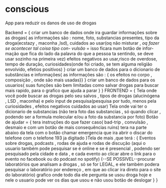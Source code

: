 # conscious
App para reduzir os danos de uso de drogas

Backend = {
criar um banco de dados onde ira guardar
informações sobre as drogas{
as informações são : nome,
foto,
substancias presentes,
tipo da droga(ecstazy , maconha ,lsd),
cuidados ao usar(oq não misturar ,
*oq fazer se acontecer tal coisa tipo con-
vulsão* = isso ficara num botão de infor-
mação que fica do lado da palavra do que
a pessoa ta sentindo,
se deve usar sozinho na primeira
vez)
efeitos negativos ao usar,risco de overdose,
tempo de duração,
curiosidades(onde foi criado,
se tem alguma religião envolvido,
efetios positivos)
}
criar um banco de dados para o dicionario
de substâncias e informações{
as informações são : {
os efeitos no corpo ,
composição , onde são mais usadas}}
}
criar um banco de dados para os usuarios{
suas funções são bem limitadas como salvar
drogas para buscar mais rapido,
para o grafico que ajuda a parar
}
}
FRONTEND = {
Tela onde você pode buscar as drogas
pelo seu salvos , tipos de drogas
(alucinógena , LSD , maconha) e pelo
input de pesquisa(pesquisa por tudo, 
menos pela curiosidades , efeitos negativos
cuidados ao usar)
Tela onde vai ter o dicionario de substancias
(não tera foto das substancias , só
quando clicar , podendo ser a formula
molecular e/ou a foto da substancia
por foto)
Botão de ajudar = {
tera instruções do que fazer caso(
bad-trip , convulsão , desmaio e com
um botão de mais consequências ruins)
tera na parte abaixo da tela com o botão
chamar emergencia que ira abrir o discar
do telefone com o telefone 193 ja digitado
}Tela de mais ,que terá : {
Eventos sobre drogas, podcasts ,
rodas de ajuda e rodas de discução
(aqui o usuario também pode pesquisar
se é online e se é presencial , podendo
ser pesquisado pela cidade e data , e 
cada evento ao clicar abre o link
para o evento no facebook ou do podcast
no spotify)
(--SE POSSIVEL--procurar laboratórios que
analisam a drogas , só se for LEGAL,
e ele também podera pesquisar o laboratório
por endereço , em que ao clicar ira direto
para o site do laboratório)
grafico onde todo dia ele pergunta
se usou droga hoje e nele o usuario pode
ver os dias que usou e não usou
botão de deslogar
}
}
